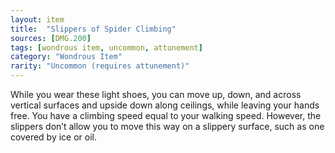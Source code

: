 ```yaml
---
layout: item
title:  "Slippers of Spider Climbing"
sources: [DMG.200]
tags: [wondrous item, uncommon, attunement]
category: "Wondrous Item"
rarity: "Uncommon (requires attunement)"
---
```


While you wear these light shoes, you can move up, down, and across vertical surfaces and upside down along ceilings, while leaving your hands free. You have a climbing speed equal to your walking speed. However, the slippers don’t allow you to move this way on a slippery surface, such as one covered by ice or oil.